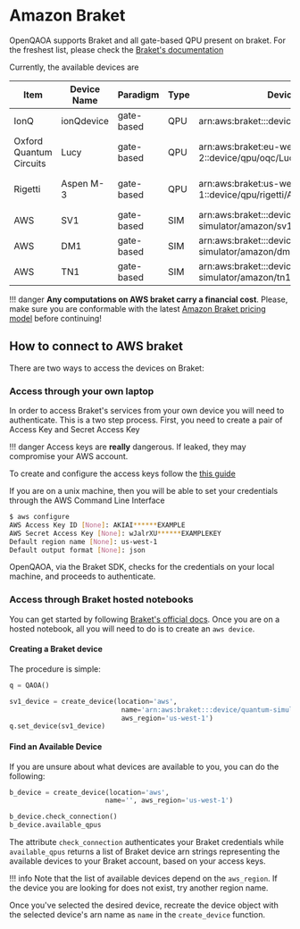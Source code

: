 # Amazon Braket

OpenQAOA supports Braket and all gate-based QPU present on braket. For the freshest list, please check the [Braket's documentation](https://docs.aws.amazon.com/braket/latest/developerguide/braket-devices.html)

Currently, the available devices are

| Item         | Device Name  | Paradigm	 |  Type    | Device ARN   | Region |
|--------------|--------------|--------------|----------|--------------|--------|
| IonQ                   |  ionQdevice |gate-based | QPU | arn:aws:braket:::device/qpu/ionq/ionQdevice           | us-east-1|
| Oxford Quantum Circuits|  Lucy       |gate-based | QPU | arn:aws:braket:eu-west-2::device/qpu/oqc/Lucy         | eu-west-2|
| Rigetti                |  Aspen M-3  |gate-based | QPU | arn:aws:braket:us-west-1::device/qpu/rigetti/Aspen-M-3| us-west-1|
| AWS                    |  SV1        |gate-based | SIM | arn:aws:braket:::device/quantum-simulator/amazon/sv1  | *        |
| AWS                    |  DM1        |gate-based | SIM | arn:aws:braket:::device/quantum-simulator/amazon/dm1  | *        |
| AWS                    |  TN1        |gate-based | SIM | arn:aws:braket:::device/quantum-simulator/amazon/tn1  | *        |

!!! danger
    **Any computations on AWS braket carry a financial cost**. Please, make sure you are conformable with the latest [Amazon Braket pricing model](https://docs.aws.amazon.com/braket/latest/developerguide/braket-pricing.html) before continuing! 

## How to connect to AWS braket

There are two ways to access the devices on Braket:

### Access through your own laptop

In order to access Braket's services from your own device you will need to authenticate. This is a two step process. First, you need to create a pair of Access Key and Secret Access Key

!!! danger
    Access keys are **really** dangerous. If leaked, they may compromise your AWS account. 

To create and configure the access keys follow the [this guide](https://docs.aws.amazon.com/cli/latest/userguide/cli-configure-quickstart.html)

If you are on a unix machine, then you will be able to set your credentials through the AWS Command Line Interface

```Bash
$ aws configure
AWS Access Key ID [None]: AKIAI******EXAMPLE
AWS Secret Access Key [None]: wJalrXU******EXAMPLEKEY
Default region name [None]: us-west-1
Default output format [None]: json
```

OpenQAOA, via the Braket SDK, checks for the credentials on your local machine, and proceeds to authenticate.

### Access through Braket hosted notebooks

You can get started by following [Braket's official docs](https://docs.aws.amazon.com/braket/latest/developerguide/braket-get-started.html). Once you are on a hosted notebook, all you will need to do is to create an `aws device`. 


#### Creating a Braket device

The procedure is simple:

```Python
q = QAOA()

sv1_device = create_device(location='aws', 
                            name='arn:aws:braket:::device/quantum-simulator/amazon/sv1', 
                            aws_region='us-west-1')
q.set_device(sv1_device)
```

#### Find an Available Device

If you are unsure about what devices are available to you, you can do the following:

```Python
b_device = create_device(location='aws', 
                        name='', aws_region='us-west-1')

b_device.check_connection()
b_device.available_qpus
```

The attribute `check_connection` authenticates your Braket credentials while `available_qpus` returns a list of Braket device arn strings representing the available devices to your Braket account, based on your access keys.

!!! info
    Note that the list of available devices depend on the `aws_region`. If the device you are looking for does not exist, try another region name.

Once you've selected the desired device, recreate the device object with the selected device's arn name as `name` in the `create_device` function.